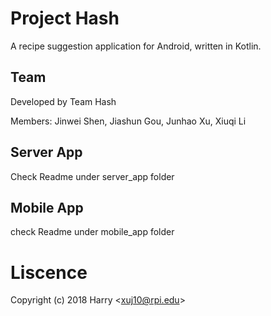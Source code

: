 # Project Hash

A recipe suggestion application for Android, written in Kotlin.


## Team
Developed by Team Hash

Members: Jinwei Shen, Jiashun Gou, Junhao Xu, Xiuqi Li


## Server App
Check Readme under server_app folder

## Mobile App
check Readme under mobile_app folder


# Liscence
Copyright (c) 2018 Harry &lt;[xuj10@rpi.edu](xuj10@rpi.edu)&gt;
